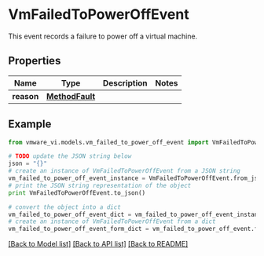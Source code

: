 # VmFailedToPowerOffEvent

This event records a failure to power off a virtual machine. 

## Properties
Name | Type | Description | Notes
------------ | ------------- | ------------- | -------------
**reason** | [**MethodFault**](MethodFault.md) |  | 

## Example

```python
from vmware_vi.models.vm_failed_to_power_off_event import VmFailedToPowerOffEvent

# TODO update the JSON string below
json = "{}"
# create an instance of VmFailedToPowerOffEvent from a JSON string
vm_failed_to_power_off_event_instance = VmFailedToPowerOffEvent.from_json(json)
# print the JSON string representation of the object
print VmFailedToPowerOffEvent.to_json()

# convert the object into a dict
vm_failed_to_power_off_event_dict = vm_failed_to_power_off_event_instance.to_dict()
# create an instance of VmFailedToPowerOffEvent from a dict
vm_failed_to_power_off_event_form_dict = vm_failed_to_power_off_event.from_dict(vm_failed_to_power_off_event_dict)
```
[[Back to Model list]](../README.md#documentation-for-models) [[Back to API list]](../README.md#documentation-for-api-endpoints) [[Back to README]](../README.md)


